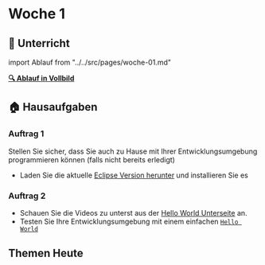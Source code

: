 # Woche 1

<div class="grid"><div>

## :school: Unterricht
import Ablauf from "../../src/pages/woche-01.md"

<Ablauf />

**[:mag: Ablauf in Vollbild](pathname:///woche-01)**


</div><div>

## :house: Hausaufgaben

### Auftrag 1

Stellen Sie sicher, dass Sie auch zu Hause mit Ihrer Entwicklungsumgebung
programmieren können (falls nicht bereits erledigt)

- Laden Sie die aktuelle [Eclipse Version herunter](https://www.eclipseide.org/)
  und installieren Sie es

### Auftrag 2

- Schauen Sie die Videos zu unterst aus der
  [Hello World Unterseite](../1b-hello-world/index.md) an.
- Testen Sie Ihre Entwicklungsumgebung mit einem einfachen
  [`Hello World`](../1b-hello-world/aufgabe2-helloworld.md)

</div></div>

## Themen Heute

<DocCardList />

